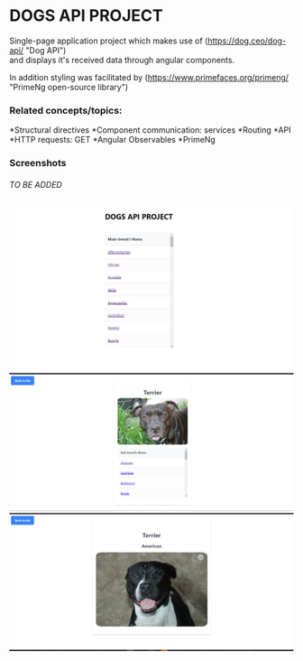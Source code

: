 # DOGS API PROJECT 

Single-page application project which makes use of (https://dog.ceo/dog-api/ "Dog API")  
and displays it's received data through angular components.

In addition styling was facilitated by (https://www.primefaces.org/primeng/ "PrimeNg open-source library")


### Related concepts/topics: 

*Structural directives
*Component communication: services
*Routing
*API
*HTTP requests: GET
*Angular Observables
*PrimeNg


### Screenshots
###### TO BE ADDED
![alt text](https://github.com/mgandore/introduction-to-angular/blob/home-btn-comp/dogs/preview-pics/home-page.png "Home Page") 
![alt text](https://github.com/mgandore/introduction-to-angular/blob/home-btn-comp/dogs/preview-pics/breed-page.png "Breed Page")
![alt text](https://github.com/mgandore/introduction-to-angular/blob/home-btn-comp/dogs/preview-pics/sub-breed-page.png "Sub-breed Page")


